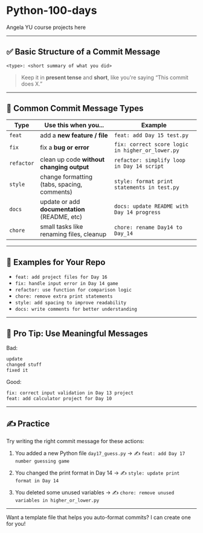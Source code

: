 # Python-100-days
Angela YU course projects here




---

## ✅ Basic Structure of a Commit Message

```txt
<type>: <short summary of what you did>
```

> Keep it in **present tense** and **short**, like you're saying “This commit does X.”

---

## 🧠 Common Commit Message Types

| Type       | Use this when you...                          | Example                                          |
| ---------- | --------------------------------------------- | ------------------------------------------------ |
| `feat`     | add a **new feature / file**                  | `feat: add Day 15 test.py`                       |
| `fix`      | fix a **bug or error**                        | `fix: correct score logic in higher_or_lower.py` |
| `refactor` | clean up code **without changing output**     | `refactor: simplify loop in Day 14 script`       |
| `style`    | change formatting (tabs, spacing, comments)   | `style: format print statements in test.py`      |
| `docs`     | update or add **documentation** (README, etc) | `docs: update README with Day 14 progress`       |
| `chore`    | small tasks like renaming files, cleanup      | `chore: rename Day14 to Day_14`                  |

---

## 🎯 Examples for Your Repo

* `feat: add project files for Day 16`
* `fix: handle input error in Day 14 game`
* `refactor: use function for comparison logic`
* `chore: remove extra print statements`
* `style: add spacing to improve readability`
* `docs: write comments for better understanding`

---

## 📝 Pro Tip: Use Meaningful Messages

Bad:

```txt
update
changed stuff
fixed it
```

Good:

```txt
fix: correct input validation in Day 13 project
feat: add calculator project for Day 10
```

---

## ✍️ Practice

Try writing the right commit message for these actions:

1. You added a new Python file `day17_guess.py` →
   ✍️ `feat: add Day 17 number guessing game`

2. You changed the print format in Day 14 →
   ✍️ `style: update print format in Day 14`

3. You deleted some unused variables →
   ✍️ `chore: remove unused variables in higher_or_lower.py`

---

Want a template file that helps you auto-format commits? I can create one for you!
